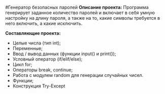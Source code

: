 #Генератор безопасных паролей
**Описание проекта:**
Программа генерирует заданное количество паролей и включает в себя умную настройку на длину пароля, а также на то, какие символы требуется в него включить, а какие исключить.

**Составляющие проекта:**
- Целые числа (тип int);
- Переменные;
- Ввод / вывод данных (функции input() и print());
- Условный оператор (if/elif/else);
- Цикл for;
- Операторы break, continue;
- Работа с модулем random для генерации случайных чисел.
- Функции;
- Конструкция Try-Except
